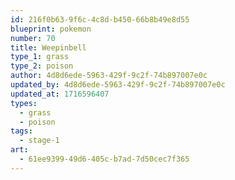 ```yaml
---
id: 216f0b63-9f6c-4c8d-b450-66b8b49e8d55
blueprint: pokemon
number: 70
title: Weepinbell
type_1: grass
type_2: poison
author: 4d8d6ede-5963-429f-9c2f-74b897007e0c
updated_by: 4d8d6ede-5963-429f-9c2f-74b897007e0c
updated_at: 1716596407
types:
  - grass
  - poison
tags:
  - stage-1
art:
  - 61ee9399-49d6-405c-b7ad-7d50cec7f365
---
```

